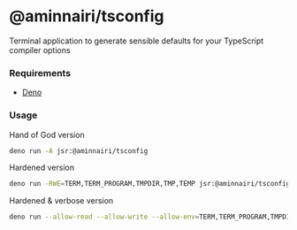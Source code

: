 # @aminnairi/tsconfig

Terminal application to generate sensible defaults for your TypeScript compiler options

### Requirements

- [Deno](https://deno.com)

### Usage

Hand of God version

```bash
deno run -A jsr:@aminnairi/tsconfig
```

Hardened version

```bash
deno run -RWE=TERM,TERM_PROGRAM,TMPDIR,TMP,TEMP jsr:@aminnairi/tsconfig
```

Hardened & verbose version

```bash
deno run --allow-read --allow-write --allow-env=TERM,TERM_PROGRAM,TMPDIR,TMP,TEMP jsr:@aminnairi/tsconfig
```